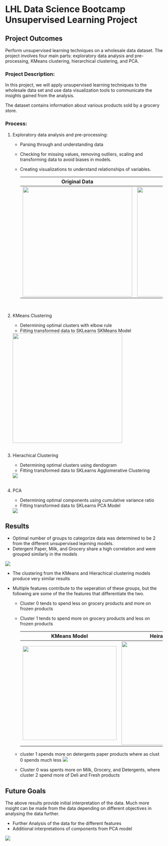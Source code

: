 # LHL Data Science Bootcamp Unsupervised Learning Project

## Project Outcomes
Perform unsupervised learning techniques on a wholesale data dataset. The project involves four main parts: exploratory data analysis and pre-processing, KMeans clustering, hierarchical clustering, and PCA.

### Project Description:
In this project, we will apply unsupervised learning techniques to the wholesale data set and use data visualization tools to communicate the insights gained from the analysis.

The dataset contains information about various products sold by a grocery store.

### Process: 
1. Exploratory data analysis and pre-processing: 
    - Parsing through and understanding data
    - Checking for missing values, removing outliers, scaling and transforming data to avoid biases in models. 
    - Creating visualizations to understand relationships of variables.

        Original Data               |  Cleaned Data
        :-------------------------:|:-------------------------:
        <img src='images\FreshProductsAnnualSpending.png' width="350">  |  <img src='images/FreshProductsAnnualSpendingClean.png' width="350">
        <br>    
2. KMeans Clustering
    - Determining optimal clusters with elbow rule 
    - Fitting transformed data to SKLearns SKMeans Model

    <img src='images/KMElbow.png' width="350">
    <br><br>
3. Hierachical Clustering
    - Determining optimal clusters using dendogram
    - Fitting transformed data to SKLearns Agglomerative Clustering

    <img src='images/HCDendogram.png'>
    <br><br>
4. PCA 
    - Determining optimal components using cumulative variance ratio
    - Fitting transformed data to SKLearns PCA Model
    <img src='images\PCACumulativeVariance.png'>
## Results
- Optimal number of groups to categorize data was determined to be 2 from the different unsupervised learning models.
- Detergent Paper, Milk, and Grocery share a high correlation and were grouped similarly in the models
<img src='images/FeaturesCorrHeatmap.png'>

- The clustering from the KMeans and Hierachical clustering models produce very similar results

- Multiple features contribute to the seperation of these groups, but the following are some of the the features that differentiate the two. 
    - Cluster 0 tends to spend less on grocery products and more on frozen products
    - Cluster 1 tends to spend more on grocery products and less on frozen products

        KMeans Model               |  Heirarchical Model
        :-------------------------:|:-------------------------:
        <img src='images\KMGroceryFresh.png' width="300">  |  <img src='images/HCGroceryFresh.png' width="330">

    - cluster 1 spends more on detergents paper products where as clust 0 spends much less
        <img src='images/HCGroceryDP.png'>

    - Cluster 0 was spents more on Milk, Grocery, and Detergents, where cluster 2 spend more of Deli and Fresh products


## Future Goals
The above results provide initial interpretation of the data. Much more insight can be made from the data depending on different objectives in analysing the data further. 
- Further Analysis of the data for the different features
- Additional interpretations of components from PCA model

<img src='images/KMeansPairplot.png'>